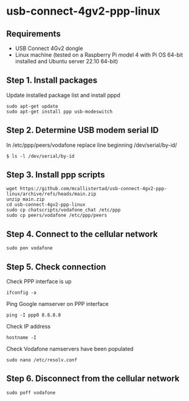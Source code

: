 # usb-connect-4gv2-ppp-linux

## Requirements
- USB Connect 4Gv2 dongle
- Linux machine (tested on a Raspberry Pi model 4 with Pi OS 64-bit installed and Ubuntu server 22.10 64-bit)

## Step 1. Install packages
Update installed package list and install pppd
```
sudo apt-get update
sudo apt-get install ppp usb-modeswitch
```
## Step 2. Determine USB modem serial ID
In /etc/ppp/peers/vodafone 
replace line beginning /dev/serial/by-id/<usb-id>
```
$ ls -l /dev/serial/by-id
```
## Step 3. Install ppp scripts
```
wget https://github.com/mcallistertad/usb-connect-4gv2-ppp-linux/archive/refs/heads/main.zip
unzip main.zip
cd usb-connect-4gv2-ppp-linux
sudo cp chatscripts/vodafone_chat /etc/ppp
sudo cp peers/vodafone /etc/ppp/peers
```
## Step 4. Connect to the cellular network
```
sudo pon vodafone
```
## Step 5. Check connection
Check PPP interface is up
```
ifconfig -a
```
Ping Google namserver on PPP interface
```
ping -I ppp0 8.8.8.8
```
Check IP address
```
hostname -I
```
Check Vodafone namservers have been populated
```
sudo nano /etc/resolv.conf
```
## Step 6. Disconnect from the cellular network
```
sudo poff vodafone
```
